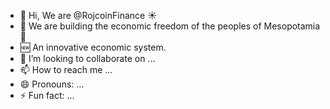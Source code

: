 - 👋 Hi, We are @RojcoinFinance ☀️
- 🏦 We are building the economic freedom of the peoples of Mesopotamia 🛜
- 🆕 An innovative economic system.
- 💞️ I’m looking to collaborate on ...
- 📫 How to reach me ...
- 😄 Pronouns: ...
- ⚡ Fun fact: ...

<!---
RojcoinFinance/RojcoinFinance is a ✨ special ✨ repository because its `README.md` (this file) appears on your GitHub profile.
You can click the Preview link to take a look at your changes.
--->
